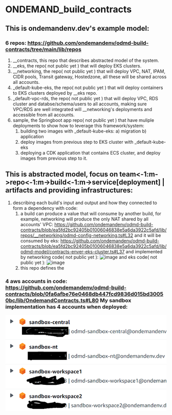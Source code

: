 # ONDEMAND_build_contracts

## This is ondemandenv.dev's example model:


###  6 repos: https://github.com/ondemandenv/odmd-build-contracts/tree/main/lib/repos
  1) __contracts, this repo that describes abstracted model of the system.
  2) __eks, the repo( not public yet ) that will deploy EKS clusters.
  3) __networking, the repo( not public yet ) that will deploy VPC, NAT, IPAM, CIDR pools, Transit gateway, Hostedzone, all these will be shared across all accounts.
  4) _default-kube-eks, the repo( not public yet ) that will deploy containers to EKS clusters deployed by __eks repo.
  5) _default-vpc-rds, the repo( not public yet ) that will deploy VPC, RDS cluster and databse/schema/users to all accounts, making sure VPC/RDS are well integrated will __networking's deployments and accessible from all accounts.
  6) sample, the Springboot app repo( not public yet ) that have muliple deployments to show how to leverage this framework/system:
      1) building two images with _default-kube-eks:
           a) migration
           b) application
      2) deploy images from previous step to EKS cluster with _default-kube-eks
      3) deploying a CDK application that contains ECS cluster, and deploy images from previous step to it.
## This is abstracted model, focus on team<-1:m->repo<-1:m->build<-1:m->service[deployment] | artifacts and providing infrastructures:
  1) describing each build's input and output and how they connected to form a dependency with code:
      1) a build can produce a value that will consume by another build, for example, networking will produce the only NAT shared by all accounts' VPC: https://github.com/ondemandenv/odmd-build-contracts/blob/ea5fd2bc92405b01006046838e5a6da3922c5afd/lib/repos/__networking/odmd-config-networking.ts#L32 and it will be consumed by eks: https://github.com/ondemandenv/odmd-build-contracts/blob/ea5fd2bc92405b01006046838e5a6da3922c5afd/lib/odmd-model/contracts-enver-eks-cluster.ts#L37 and implemented by networking code( not public yet ):  ![image](https://github.com/ondemandenv/odmd-build-contracts/assets/31018304/c84c59fe-0f1e-4700-bb9c-b0b463ca1b16) and eks code( not public yet ): ![image](https://github.com/ondemandenv/odmd-build-contracts/assets/31018304/3cc4fcce-7030-43f0-a155-af83d9985d7d)
      2) this repo defines the 



### 4 aws accounts in code: https://github.com/ondemandenv/odmd-build-contracts/blob/0fa6afbe76e0468db447fcd9836d015bd30050bc/lib/OndemandContracts.ts#L80 My sandbox implementation has 4 accounts when deployed:
![img.png](img.png)
